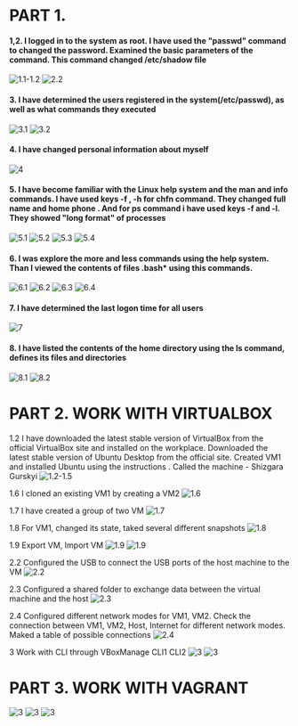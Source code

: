 # PART 1.


#### 1,2. I logged in to the system as root. I have used the "passwd" command to changed the password. Examined the basic parameters of the command. This command changed /etc/shadow file

![1.1-1.2](https://github.com/shizgara/DevOps_online_Rivne_2022Q1Q2/blob/master/m4/Task%204.1/img/Part%201/1-2.PNG)
![2.2](https://github.com/shizgara/DevOps_online_Rivne_2022Q1Q2/blob/master/m4/Task%204.1/img/Part%201/2_2.PNG)
  

#### 3. I have determined the users registered in the system(/etc/passwd), as well as what commands they executed

![3.1](https://github.com/shizgara/DevOps_online_Rivne_2022Q1Q2/blob/master/m4/Task%204.1/img/Part%201/3_1.PNG)
![3.2](https://github.com/shizgara/DevOps_online_Rivne_2022Q1Q2/blob/master/m4/Task%204.1/img/Part%201/3_2.PNG)

#### 4. I have changed personal information about myself

![4](https://github.com/shizgara/DevOps_online_Rivne_2022Q1Q2/blob/master/m4/Task%204.1/img/Part%201/4.PNG)

#### 5. I have become familiar with the Linux help system and the man and info commands. I have used keys -f , -h for chfn command. They changed full name and home phone . And for ps command i have used keys -f and -l. They showed "long format" of processes

![5.1](https://github.com/shizgara/DevOps_online_Rivne_2022Q1Q2/blob/master/m4/Task%204.1/img/Part%201/5_1.PNG)
![5.2](https://github.com/shizgara/DevOps_online_Rivne_2022Q1Q2/blob/master/m4/Task%204.1/img/Part%201/5_2.PNG)
![5.3](https://github.com/shizgara/DevOps_online_Rivne_2022Q1Q2/blob/master/m4/Task%204.1/img/Part%201/5_3.PNG)
![5.4](https://github.com/shizgara/DevOps_online_Rivne_2022Q1Q2/blob/master/m4/Task%204.1/img/Part%201/5_4.PNG)

#### 6. I was explore the more and less commands using the help system. Than I viewed the contents of files .bash* using this commands.

![6.1](https://github.com/shizgara/DevOps_online_Rivne_2022Q1Q2/blob/master/m4/Task%204.1/img/Part%201/6_1.PNG)
![6.2](https://github.com/shizgara/DevOps_online_Rivne_2022Q1Q2/blob/master/m4/Task%204.1/img/Part%201/6_2.PNG)
![6.3](https://github.com/shizgara/DevOps_online_Rivne_2022Q1Q2/blob/master/m4/Task%204.1/img/Part%201/6_3.PNG)
![6.4](https://github.com/shizgara/DevOps_online_Rivne_2022Q1Q2/blob/master/m4/Task%204.1/img/Part%201/6_4.PNG)

#### 7. I have determined the last logon time for all users

![7](https://github.com/shizgara/DevOps_online_Rivne_2022Q1Q2/blob/master/m4/Task%204.1/img/Part%201/7.PNG)

#### 8. I have listed the contents of the home directory using the ls command, defines its files and directories

![8.1](https://github.com/shizgara/DevOps_online_Rivne_2022Q1Q2/blob/master/m4/Task%204.1/img/Part%201/8.PNG)
![8.2](https://github.com/shizgara/DevOps_online_Rivne_2022Q1Q2/blob/master/m4/Task%204.1/img/Part%201/8_1.PNG)

# PART 2. WORK WITH VIRTUALBOX

1.2 I have downloaded the latest stable version of VirtualBox from the official VirtualBox site and installed on the workplace. Downloaded the latest stable version of Ubuntu Desktop from the official site. Created VM1 and installed Ubuntu using the instructions . Called the machine - Shizgara Gurskyi
![1.2-1.5](https://github.com/shizgara/DevOps_online_Rivne_2022Q1Q2/blob/master/m2/Task2.1/img/1.2-1.5.PNG)

1.6 I cloned an existing VM1 by creating a VM2 
![1.6](https://github.com/shizgara/DevOps_online_Rivne_2022Q1Q2/blob/master/m2/Task2.1/img/1.6.PNG)

1.7 I have created a group of two VM
![1.7](https://github.com/shizgara/DevOps_online_Rivne_2022Q1Q2/blob/master/m2/Task2.1/img/1.7.PNG)

1.8 For VM1, changed its state, taked several different snapshots
![1.8](https://github.com/shizgara/DevOps_online_Rivne_2022Q1Q2/blob/master/m2/Task2.1/img/1.8.PNG)

1.9 Export VM, Import VM 
![1.9](https://github.com/shizgara/DevOps_online_Rivne_2022Q1Q2/blob/master/m2/Task2.1/img/1.9.PNG)
![1.9](https://github.com/shizgara/DevOps_online_Rivne_2022Q1Q2/blob/master/m2/Task2.1/img/1.9.1.PNG)

2.2 Configured the USB to connect the USB ports of the host machine to the VM 
![2.2](https://github.com/shizgara/DevOps_online_Rivne_2022Q1Q2/blob/master/m2/Task2.1/img/2.1.PNG)

2.3 Configured a shared folder to exchange data between the virtual machine and the host 
![2.3](https://github.com/shizgara/DevOps_online_Rivne_2022Q1Q2/blob/master/m2/Task2.1/img/2.2.PNG)

2.4 Configured different network modes for VM1, VM2. Check the connection between VM1, VM2, Host, Internet for different network modes. Maked a table of possible connections
![2.4](https://github.com/shizgara/DevOps_online_Rivne_2022Q1Q2/blob/master/m2/Task2.1/img/2.4.png)

3 Work with CLI through VBoxManage CLI1 CLI2
![3](https://github.com/shizgara/DevOps_online_Rivne_2022Q1Q2/blob/master/m2/Task2.1/img/3.1.PNG)
![3](https://github.com/shizgara/DevOps_online_Rivne_2022Q1Q2/blob/master/m2/Task2.1/img/3.2.PNG)

# PART 3. WORK WITH VAGRANT

![3](https://github.com/shizgara/DevOps_online_Rivne_2022Q1Q2/blob/master/m2/Task2.1/img/3.2-4.PNG)
![3](https://github.com/shizgara/DevOps_online_Rivne_2022Q1Q2/blob/master/m2/Task2.1/img/3.5-6.PNG)
![3](https://github.com/shizgara/DevOps_online_Rivne_2022Q1Q2/blob/master/m2/Task2.1/img/3.7.PNG)